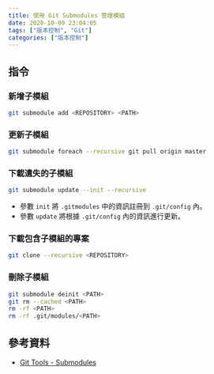 ```yaml
---
title: 使用 Git Submodules 管理模組
date: 2020-10-09 23:04:05
tags: ["版本控制", "Git"]
categories: ["版本控制"]
---
```


## 指令

### 新增子模組

```BASH
git submodule add <REPOSITORY> <PATH>
```

### 更新子模組

```BASH
git submodule foreach --recursive git pull origin master
```

### 下載遺失的子模組

```BASH
git submodule update --init --recursive
```

- 參數 `init` 將 `.gitmodules` 中的資訊註冊到 `.git/config` 內。
- 參數 `update` 將根據 `.git/config` 內的資訊進行更新。

### 下載包含子模組的專案

```BASH
git clone --recursive <REPOSITORY>
```

### 刪除子模組

```BASH
git submodule deinit <PATH>
git rm --cached <PATH>
rm -rf <PATH>
rm -rf .git/modules/<PATH>
```

## 參考資料

- [Git Tools - Submodules](https://git-scm.com/book/en/v2/Git-Tools-Submodules)
